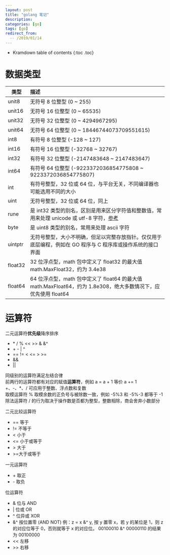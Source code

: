 ```yaml
---
layout: post
title: "golang 笔记"
description:
categories: [go]
tags: [go]
redirect_from:
  -- /2019/01/14
---
```


* Kramdown table of contents
{:toc .toc}


# 数据类型

| 类型 | 描述
|-|:-
| unit8 | 无符号 8 位整型 (0 ~ 255)
| unit16 | 无符号 16 位整型 (0 ~ 65535)
| unit32 | 无符号 32 位整型 (0 ~ 4294967295)
| unit64 | 无符号 64 位整型 (0 ~ 18446744073709551615)
| int8 | 有符号 8 位整型 (-128 ~ 127)
| int16 | 有符号 16 位整型 (-32768 ~ 32767)
| int32 | 有符号 32 位整型 (-2147483648 ~ 2147483647)
| int64 | 有符号 64 位整型 (-9223372036854775808 ~ 9223372036854775807)
| int | 有符号整型，32 位或 64 位，与平台无关，不同编译器也可能选用不同的大小
| uint | 无符号整型，32 位或 64 位，同上
| rune | 是 int32 类型的别名，区别是用来区分字符值和整数值，常用来处理 unicode 或 utf-8 字符，[参考](https://www.jianshu.com/p/4fbf529926ca)
| byte | 是 uint8 类型的别名，常用来处理 ascii 字符
| uintptr | 无符号整型，大小不明确，但足以完整存放指针。仅仅用于底层编程，例如在 GO 程序与 C 程序库或操作系统的接口界面
| float32 | 32 位浮点型，math 包中定义了 float32 的最大值 math.MaxFloat32，约为 3.4e38
| float64 | 64 位浮点型，math 包中定义了 float64 的最大值 math.MaxFloat64，约为 1.8e308，绝大多数情况下，应优先使用 float64


# 运算符

二元运算符**优先级**降序排序

* \*   /   %   <<  >>  &  &^
* \+   -   |   ^   
* ==  !=  <   <=  >   >=
* &&
* ||

同级别的运算符满足左结合律  
前两行的运算符都有对应的赋值**运算符**，例如 a = a + 1 等价 a += 1  
+、-、*、/ 可应用于整数、浮点数和复数  
取模运算符 % 取模余数的正负号与被除数一致，例如 -5%3 和 -5%-3 都等于 -1  
除法运算符 / 的行为取决于操作数是否都为整型，整数相除，商会舍弃小数部分

二元比较运算符
* == 等于
* != 不等于
* < 小于
* <= 小于或等于
* \> 大于
* \>=大于或等于  

一元运算符
* \+ 取正
* \- 取负

位运算符
* & 位与 AND
* | 位或 OR
* ^ 位异或 XOR
* &^ 按位置零 (AND NOT) 例：z = x &^ y, 按 y 置零 x，若 y 的某位是 1，则 z 的对应位等于 0，否则就等于 x 的对应位。 00100010 &^ 00000110 的结果为 00100000
* << 左移
* \>> 右移